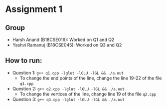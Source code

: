 # Assignment 1

## Group
- Harsh Anand (B18CSE016): Worked on Q1 and Q2
- Yashvi Ramanuj (B18CSE045): Worked on Q3 and Q2

## How to run:
- Question 1: ```g++ q1.cpp -lglut -lGLU -lGL && ./a.out```
    - To change the end points of the line, change the line 19-22 of the file `q1.cpp`
- Question 2: ```g++ q2.cpp -lglut -lGLU -lGL && ./a.out```
    - To change the vertices of the line, change line 19 of the file `q2.cpp`
- Question 3: ```g++ q3.cpp -lglut -lGLU -lGL && ./a.out```

